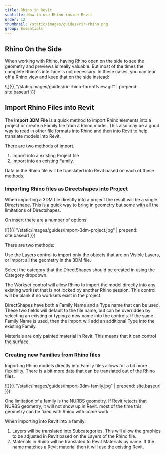 ```yaml
---
title: Rhino in Revit
subtitle: How to use Rhino inside Revit
order: 12
thumbnail: /static/images/guides/rir-rhino.png
group: Essentials
---
```


## Rhino On the Side

When working with Rhino, having Rhino open on the side to see the geometry and previews is really valuable. But most of the times the complete Rhino's interface is not necessary. In these cases, you can tear off a Rhino view and keep that on the side instead:

![]({{ "/static/images/guides/rir-rhino-tornoffview.gif" | prepend: site.baseurl }})

## Import Rhino Files into Revit

The **Import 3DM File** is a quick method to import Rhino elements into a project or create a Family file from a Rhino model.  This also may be a good way to read in other file formats into Rhino and then into Revit to help translate models into Revit.

There are two methods of import.

1. Import into a existing Project file
1. Import into an existing Family.

Data in the Rhino file will be translated into Revit based on each of these methods.

### Importing Rhino files as Directshapes into Project

When importing a 3DM file directly into a project the result will be a single Directshape.  This is a quick way to bring in geometry but some with all the limitations of Directshapes. 

On insert there are a number of options:

![]({{ "/static/images/guides/import-3dm-project.jpg" | prepend: site.baseurl }})

There are two methods:

Use the Layers control to import only the objects that are on Visible Layers, or import all the geometry in the 3DM file.

Select the category that the DirectShapes should be created in using the Category dropdown.

The Workset control will allow Rhino to import the model directly into any existing workset that is not locked by another Rhino session.  This control will be blank if no worksets exist in the project.

DirectShapes have both a Family Name and a Type name that can be used. These two fields will default to the file name, but can be overridden by selecting an existing or typing a new name into the controls. If the same Family Name is used, then the import will add an additional Type into the existing Family.

Materials are only painted material in Revit.  This means that it can control the surface.

### Creating new Families from Rhino files

Importing Rhino models directly into Family files allows for a bit more flexibility. There is a bit more data that can be translated out of the Rhino files.  

![]({{ "/static/images/guides/import-3dm-family.jpg" | prepend: site.baseurl }})

One limitation of a family is the NURBS geometry. If Revit rejects that NURBS geometry, it will not show up in Revit. most of the time this geometry can be fixed with Rhino with come work.

When importing into Revit into a family:

1. Layers will be translated into Subcategories.  This will allow the graphics to be adjusted in Revit based on the Layers of the Rhino file.
1. Materials in Rhino will be translated to Revit Materials by name.  If the name matches a Revit material then it will use the existing Revit.
